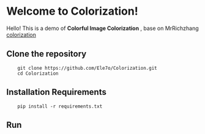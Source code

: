 # Welcome to Colorization!
Hello! This is a demo of **Colorful Image Colorization** , base on MrRichzhang [colorization](https://github.com/richzhang)



## Clone **the repository**

```
	git clone https://github.com/Ele7o/Colorization.git
	cd Colorization
```

##  Installation Requirements
```
	pip install -r requirements.txt
```

## Run

```